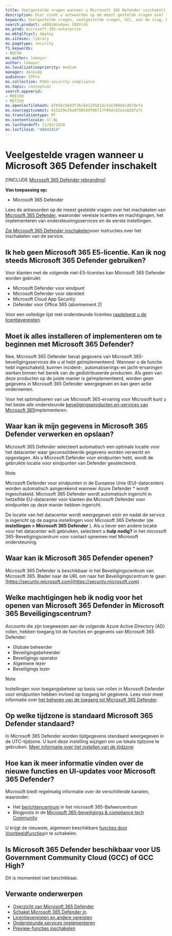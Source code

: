 ```yaml
---
title: Veelgestelde vragen wanneer u Microsoft 365 Defender inschakelt
description: Hier vindt u antwoorden op de meest gestelde vragen over licenties, machtigingen, initiële instellingen en andere producten en services met betrekking tot het inschakelen van Microsoft 365 Defender
keywords: Veelgestelde vragen, veelgestelde vragen, GCC, aan de slag, MTP inschakelen, Microsoft Threat Protection, M365, beveiliging, gegevenslocatie, vereiste machtigingen, licentie komt, pagina instellingen
search.product: eADQiWindows 10XVcnh
ms.prod: microsoft-365-enterprise
ms.mktglfcycl: deploy
ms.sitesec: library
ms.pagetype: security
f1.keywords:
- NOCSH
ms.author: lomayor
author: lomayor
ms.localizationpriority: medium
manager: dansimp
audience: ITPro
ms.collection: M365-security-compliance
ms.topic: conceptual
search.appverid:
- MOE150
- MET150
ms.openlocfilehash: bfb58cb043f2bc641245814c41e389ddcdbfdefa
ms.sourcegitcommit: 815229e39a0f905d9f06717f00dc82e2a028fa7c
ms.translationtype: MT
ms.contentlocale: nl-NL
ms.lasthandoff: 11/03/2020
ms.locfileid: "48842414"
---
```

# <a name="frequently-asked-questions-when-turning-on-microsoft-365-defender"></a>Veelgestelde vragen wanneer u Microsoft 365 Defender inschakelt

[!INCLUDE [Microsoft 365 Defender rebranding](../includes/microsoft-defender.md)]


**Van toepassing op:**
- Microsoft 365 Defender

Lees de antwoorden op de meest gestelde vragen over het inschakelen van [Microsoft 365 Defender](microsoft-threat-protection.md), waaronder vereiste licenties en machtigingen, het implementeren van ondersteuningsservices en de eerste instellingen.

[Zie Microsoft 365 Defender inschakelen](mtp-enable.md)voor instructies over het inschakelen van de service.

## <a name="i-dont-have-a-microsoft-365-e5-license-can-i-still-use-microsoft-365-defender"></a>Ik heb geen Microsoft 365 E5-licentie. Kan ik nog steeds Microsoft 365 Defender gebruiken?

Voor klanten met de volgende niet-E5-licenties kan Microsoft 365 Defender worden gebruikt:

- Microsoft Defender voor eindpunt
- Microsoft Defender voor identiteit
- Microsoft Cloud App Security
- Defender voor Office 365 (abonnement 2)
 
Voor een volledige lijst met ondersteunde licenties [raadpleegt u de licentievereisten](prerequisites.md#licensing-requirements).

## <a name="do-i-need-to-install-or-deploy-anything-to-start-using-microsoft-365-defender"></a>Moet ik alles installeren of implementeren om te beginnen met Microsoft 365 Defender?

Nee, Microsoft 365 Defender bevat gegevens van Microsoft 365-beveiligingsservices die u al hebt geïmplementeerd. Wanneer u de functie hebt ingeschakeld, kunnen incident-, automatiserings-en jacht-ervaringen werken binnen het bereik van de gedistribueerde producten. Als geen van deze producten op de juiste manier is geïmplementeerd, worden geen gegevens in Microsoft 365 Defender weergegeven en kan geen actie ondernemen.

Voor het optimaliseren van uw Microsoft 365-ervaring voor Microsoft kunt u het beste *alle* ondersteunde [beveiligingsproducten en-services van Microsoft 365](deploy-supported-services.md)implementeren.

## <a name="where-does-microsoft-365-defender-process-and-store-my-data"></a>Waar kan ik mijn gegevens in Microsoft 365 Defender verwerken en opslaan?
Microsoft 365 Defender selecteert automatisch een optimale locatie voor het datacenter waar geconsolideerde gegevens worden verwerkt en opgeslagen. Als u Microsoft Defender voor eindpunten hebt, wordt de gebruikte locatie voor eindpunten van Defender geselecteerd.

>[!NOTE]
>Microsoft Defender voor eindpunten in de Europese Unie (EU)-datacenters worden automatisch aangerekend wanneer Azure Defender * wordt ingeschakeld. Microsoft 365 Defender wordt automatisch ingericht in hetzelfde EU-datacenter voor klanten die Microsoft Defender voor eindpunten op deze manier hebben ingericht. 

De locatie van het datacenter wordt weergegeven vóór en nadat de service is ingericht op de pagina instellingen voor Microsoft 365 Defender (de **instellingen > Microsoft 365 Defender** ). Als u liever een andere locatie voor het datacenter wilt gebruiken, selecteert u **hulp nodig?** in het microsoft 365-Beveiligingscentrum voor contact opnemen met Microsoft ondersteuning.

## <a name="where-can-i-access-microsoft-365-defender"></a>Waar kan ik Microsoft 365 Defender openen?

Microsoft 365 Defender is beschikbaar in het Beveiligingscentrum van Microsoft 365. Blader naar de URL om naar het Beveiligingscentrum te gaan [https://security.microsoft.com](https://security.microsoft.com) .

##  <a name="what-permissions-do-i-need-to-access-microsoft-365-defender-in-microsoft-365-security-center"></a>Welke machtigingen heb ik nodig voor het openen van Microsoft 365 Defender in Microsoft 365 Beveiligingscentrum?

Accounts die zijn toegewezen aan de volgende Azure Active Directory (AD) rollen, hebben toegang tot de functies en gegevens van Microsoft 365 Defender:

- Globale beheerder
- Beveiligingsbeheerder
- Beveiligings operator
- Algemene lezer
- Beveiligings lezer

>[!NOTE]
>Instellingen voor toegangsbeheer op basis van rollen in Microsoft Defender voor eindpunten hebben invloed op toegang tot gegevens. Lees voor meer informatie over [het beheren van de toegang tot Microsoft 365 Defender](mtp-permissions.md).

## <a name="what-time-zone-does-microsoft-365-defender-default-to"></a>Op welke tijdzone is standaard Microsoft 365 Defender standaard?
In Microsoft 365 Defender worden tijdgegevens standaard weergegeven in de UTC-tijdzone. U kunt deze instelling wijzigen om uw lokale tijdzone te gebruiken. [Meer informatie over het instellen van de tijdzone](mtp-time-zone.md)

## <a name="how-can-i-learn-about-new-microsoft-365-defender-feature-and-ui-updates"></a>Hoe kan ik meer informatie vinden over de nieuwe functies en UI-updates voor Microsoft 365 Defender?

Microsoft biedt regelmatig informatie over de verschillende kanalen, waaronder:

- Het [berichtencentrum](../../admin/manage/message-center.md) in het microsoft 365-Beheercentrum
- Blogposts in de [Microsoft 365-beveiligings & compliance tech Community](https://techcommunity.microsoft.com/t5/security-privacy-and-compliance/bg-p/securityprivacycompliance)

U krijgt de nieuwste, algemeen beschikbare [functies door Voorbeeldfuncties](preview.md)in te schakelen.

## <a name="is-microsoft-365-defender-available-for-us-government-community-cloud-gcc-or-gcc-high"></a>Is Microsoft 365 Defender beschikbaar voor US Government Community Cloud (GCC) of GCC High?
Dit is momenteel niet beschikbaar.

## <a name="related-topics"></a>Verwante onderwerpen

- [Overzicht van Microsoft 365 Defender](microsoft-threat-protection.md)
- [Schakel Microsoft 365 Defender in](mtp-enable.md).
- [Licentievereisten en andere vereisten](prerequisites.md)
- [Ondersteunde services implementeren](deploy-supported-services.md)
- [Preview-functies inschakelen](preview.md)
